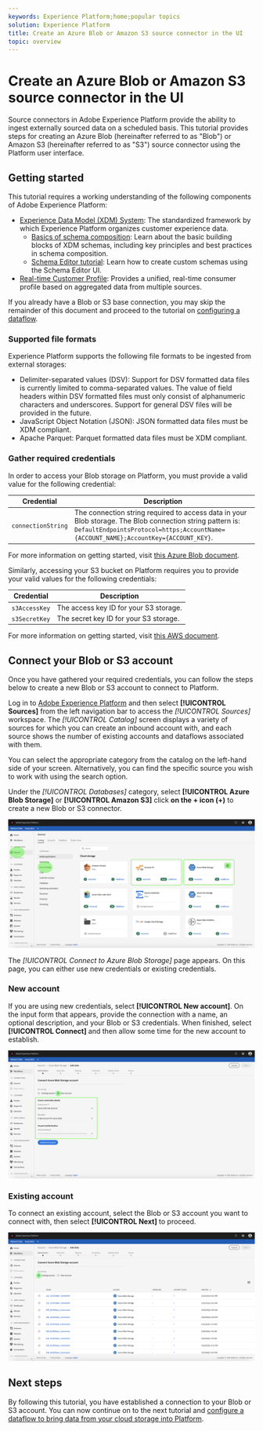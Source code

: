 ```yaml
---
keywords: Experience Platform;home;popular topics
solution: Experience Platform
title: Create an Azure Blob or Amazon S3 source connector in the UI
topic: overview
---
```


# Create an Azure Blob or Amazon S3 source connector in the UI

Source connectors in Adobe Experience Platform provide the ability to ingest externally sourced data on a scheduled basis. This tutorial provides steps for creating an Azure Blob (hereinafter referred to as "Blob") or Amazon S3 (hereinafter referred to as "S3") source connector using the Platform user interface.

## Getting started

This tutorial requires a working understanding of the following components of Adobe Experience Platform:

-   [Experience Data Model (XDM) System](../../../../../xdm/home.md): The standardized framework by which Experience Platform organizes customer experience data.
    -   [Basics of schema composition](../../../../../xdm/schema/composition.md): Learn about the basic building blocks of XDM schemas, including key principles and best practices in schema composition.
    -   [Schema Editor tutorial](../../../../../xdm/tutorials/create-schema-ui.md): Learn how to create custom schemas using the Schema Editor UI.
-   [Real-time Customer Profile](../../../../../profile/home.md): Provides a unified, real-time consumer profile based on aggregated data from multiple sources.

If you already have a Blob or S3 base connection, you may skip the remainder of this document and proceed to the tutorial on [configuring a dataflow](../../dataflow/batch/cloud-storage.md).

### Supported file formats

Experience Platform supports the following file formats to be ingested from external storages:

-   Delimiter-separated values (DSV): Support for DSV formatted data files is currently limited to comma-separated values. The value of field headers within DSV formatted files must only consist of alphanumeric characters and underscores. Support for general DSV files will be provided in the future.
-   JavaScript Object Notation (JSON): JSON formatted data files must be XDM compliant.
-   Apache Parquet: Parquet formatted data files must be XDM compliant.

### Gather required credentials

In order to access your Blob storage on Platform, you must provide a valid value for the following credential:

| Credential | Description |
| ---------- | ----------- |
| `connectionString` | The connection string required to access data in your Blob storage. The Blob connection string pattern is: `DefaultEndpointsProtocol=https;AccountName={ACCOUNT_NAME};AccountKey={ACCOUNT_KEY}`. |

For more information on getting started, visit [this Azure Blob document](https://docs.microsoft.com/en-us/azure/storage/common/storage-configure-connection-string).

Similarly, accessing your S3 bucket on Platform requires you to provide your valid values for the following credentials:

| Credential | Description |
| ---------- | ----------- |
| `s3AccessKey` | The access key ID for your S3 storage. |
| `s3SecretKey` | The secret key ID for your S3 storage. |

For more information on getting started, visit [this AWS document](https://aws.amazon.com/blogs/security/wheres-my-secret-access-key/).

## Connect your Blob or S3 account

Once you have gathered your required credentials, you can follow the steps below to create a new Blob or S3 account to connect to Platform.

Log in to [Adobe Experience Platform](https://platform.adobe.com) and then select **[!UICONTROL Sources]** from the left navigation bar to access the *[!UICONTROL Sources]* workspace. The *[!UICONTROL Catalog]* screen displays a variety of sources for which you can create an inbound account with, and each source shows the number of existing accounts and dataflows associated with them.

You can select the appropriate category from the catalog on the left-hand side of your screen. Alternatively, you can find the specific source you wish to work with using the search option.

Under the *[!UICONTROL Databases]* category, select **[!UICONTROL Azure Blob Storage]** or **[!UICONTROL Amazon S3]** click **on the + icon (+)** to create a new Blob or S3 connector.

![catalog](../../../../images/tutorials/create/blob/catalog.png)

The *[!UICONTROL Connect to Azure Blob Storage]* page appears. On this page, you can either use new credentials or existing credentials.

### New account

If you are using new credentials, select **[!UICONTROL New account]**. On the input form that appears, provide the connection with a name, an optional description, and your Blob or S3 credentials. When finished, select **[!UICONTROL Connect]** and then allow some time for the new account to establish.

![connect](../../../../images/tutorials/create/blob/new.png)

### Existing account

To connect an existing account, select the Blob or S3 account you want to connect with, then select **[!UICONTROL Next]** to proceed.

![existing](../../../../images/tutorials/create/blob/existing.png)

## Next steps

By following this tutorial, you have established a connection to your Blob or S3 account. You can now continue on to the next tutorial and [configure a dataflow to bring data from your cloud storage into Platform](../../dataflow/batch/cloud-storage.md).